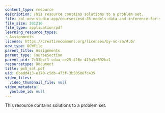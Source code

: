 ```yaml
---
content_type: resource
description: This resource contains solutions to a problem set.
file: /ol-ocw-studio-app/courses/esd-86-models-data-and-inference-for-socio-technical-systems-spring-2007/6bedd413e170c5db473f3b50586fc435_ps5_sol.pdf
file_size: 201210
file_type: application/pdf
learning_resource_types:
- Assignments
license: https://creativecommons.org/licenses/by-nc-sa/4.0/
ocw_type: OCWFile
parent_title: Assignments
parent_type: CourseSection
parent_uid: 7c33bcf1-cdaa-ce25-416c-410a3e692ba1
resourcetype: Document
title: ps5_sol.pdf
uid: 6bedd413-e170-c5db-473f-3b50586fc435
video_files:
  video_thumbnail_file: null
video_metadata:
  youtube_id: null
---
```

This resource contains solutions to a problem set.